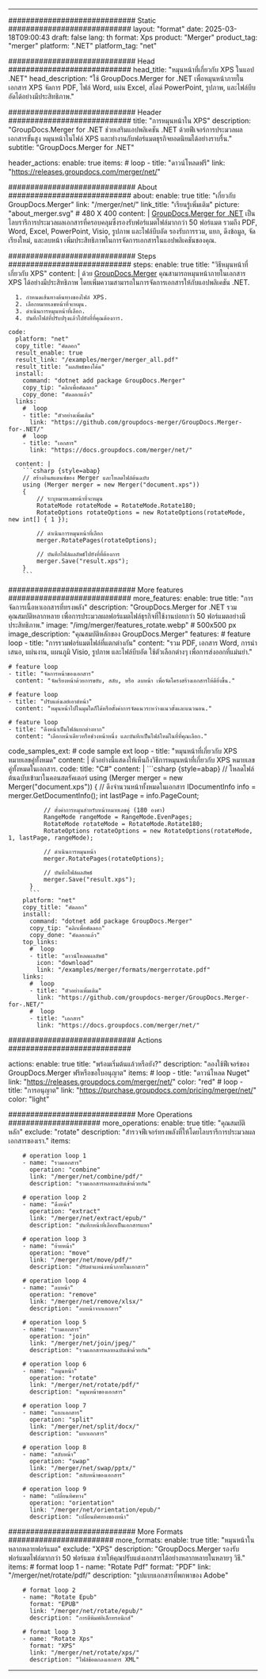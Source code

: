 
---
############################# Static ############################
layout: "format"
date:  2025-03-18T09:00:43
draft: false
lang: th
format: Xps
product: "Merger"
product_tag: "merger"
platform: ".NET"
platform_tag: "net"

############################# Head ############################
head_title: "หมุนหน้าที่เกี่ยวกับ XPS ในแอป .NET"
head_description: "ใช้ GroupDocs.Merger for .NET เพื่อหมุนหน้าภายในเอกสาร XPS จัดการ PDF, ไฟล์ Word, แผ่น Excel, สไลด์ PowerPoint, รูปภาพ, และไฟล์บีบอัดได้อย่างมีประสิทธิภาพ."

############################# Header ############################
title: "การหมุนหน้าใน XPS" 
description: "GroupDocs.Merger for .NET ช่วยเสริมแอปพลิเคชัน .NET ด้วยฟีเจอร์การประมวลผลเอกสารขั้นสูง หมุนหน้าในไฟล์ XPS และทำงานกับฟอร์แมตธุรกิจยอดนิยมได้อย่างราบรื่น."
subtitle: "GroupDocs.Merger for .NET" 

header_actions:
  enable: true
  items:
    #  loop
    - title: "ดาวน์โหลดฟรี"
      link: "https://releases.groupdocs.com/merger/net/"
      
############################# About ############################
about:
    enable: true
    title: "เกี่ยวกับ GroupDocs.Merger"
    link: "/merger/net/"
    link_title: "เรียนรู้เพิ่มเติม"
    picture: "about_merger.svg" # 480 X 400
    content: |
       [GroupDocs.Merger for .NET](/merger/net/) เป็นไลบรารีการประมวลผลเอกสารที่ครอบคลุมซึ่งรองรับฟอร์แมตไฟล์มากกว่า 50 ฟอร์แมต รวมถึง PDF, Word, Excel, PowerPoint, Visio, รูปภาพ และไฟล์บีบอัด รองรับการรวม, แยก, ดึงข้อมูล, จัดเรียงใหม่, และลบหน้า เพิ่มประสิทธิภาพในการจัดการเอกสารในแอปพลิเคชันของคุณ.

############################# Steps ############################
steps:
    enable: true
    title: "วิธีหมุนหน้าที่เกี่ยวกับ XPS"
    content: |
      ด้วย [GroupDocs.Merger](/merger/net/) คุณสามารถหมุนหน้าภายในเอกสาร XPS ได้อย่างมีประสิทธิภาพ โดยเพิ่มความสามารถในการจัดการเอกสารให้กับแอปพลิเคชัน .NET.
      
      1. กำหนดเส้นทางต้นทางของไฟล์ XPS.
      2. เลือกหมายเลขหน้าที่จะหมุน.
      3. ดำเนินการหมุนหน้าที่เลือก.
      4. บันทึกไฟล์ที่ปรับปรุงแล้วไปยังที่ที่คุณต้องการ.
   
    code:
      platform: "net"
      copy_title: "คัดลอก"
      result_enable: true
      result_link: "/examples/merger/merger_all.pdf"
      result_title: "ผลลัพธ์ของโค้ด"
      install:
        command: "dotnet add package GroupDocs.Merger"
        copy_tip: "คลิกเพื่อคัดลอก"
        copy_done: "คัดลอกแล้ว"
      links:
        #  loop
        - title: "ตัวอย่างเพิ่มเติม"
          link: "https://github.com/groupdocs-merger/GroupDocs.Merger-for-.NET/"
        #  loop
        - title: "เอกสาร"
          link: "https://docs.groupdocs.com/merger/net/"
          
      content: |
        ```csharp {style=abap}
        // สร้างอินสแตนซ์ของ Merger และโหลดไฟล์ต้นฉบับ
        using (Merger merger = new Merger("document.xps"))
        {
            // ระบุหมายเลขหน้าที่จะหมุน
            RotateMode rotateMode = RotateMode.Rotate180;
            RotateOptions rotateOptions = new RotateOptions(rotateMode, new int[] { 1 });

            // ดำเนินการหมุนหน้าที่เลือก
            merger.RotatePages(rotateOptions);

            // บันทึกไฟล์ผลลัพธ์ไปยังที่ที่ต้องการ
            merger.Save("result.xps");
        }
        ```            

############################# More features ############################
more_features:
  enable: true
  title: "การจัดการเนื้อหาเอกสารที่ทรงพลัง"
  description: "GroupDocs.Merger for .NET รวมคุณสมบัติหลากหลาย เพื่อการประมวลผลฟอร์แมตไฟล์ธุรกิจที่ใช้งานบ่อยกว่า 50 ฟอร์แมตอย่างมีประสิทธิภาพ."
  image: "/img/merger/features_rotate.webp" # 500x500 px
  image_description: "คุณสมบัติหลักของ GroupDocs.Merger"
  features:
    # feature loop
    - title: "การรวมฟอร์แมตไฟล์ที่แตกต่างกัน"
      content: "รวม PDF, เอกสาร Word, การนำเสนอ, แผ่นงาน, แผนภูมิ Visio, รูปภาพ และไฟล์บีบอัด ใช้ตัวเลือกต่างๆ เพื่อการส่งออกที่แม่นยำ."

    # feature loop
    - title: "จัดการหน้าของเอกสาร"
      content: "จัดเรียงหน้าด้วยการขยับ, สลับ, หรือ ลบหน้า เพื่อจัดโครงสร้างเอกสารให้ดียิ่งขึ้น."

    # feature loop
    - title: "ปรับแต่งเลย์เอาต์หน้า"
      content: "หมุนหน้าไปในมุมใดก็ได้หรือตั้งค่าการจัดแนวระหว่างแนวตั้งและแนวนอน."

    # feature loop
    - title: "ดึงหน้าเป็นไฟล์แยกต่างหาก"
      content: "เลือกหน้าเดียวหรือช่วงหน้าหนึ่ง และบันทึกเป็นไฟล์ใหม่ในที่ที่คุณเลือก."
      
  code_samples_ext:
    # code sample ext loop
    - title: "หมุนหน้าที่เกี่ยวกับ XPS หมายเลขคู่ทั้งหมด"
      content: |
        ตัวอย่างนี้แสดงให้เห็นถึงวิธีการหมุนหน้าที่เกี่ยวกับ XPS หมายเลขคู่ทั้งหมดในเอกสาร.
      code:
        title: "C#"
        content: |
          ```csharp {style=abap}
          // โหลดไฟล์ต้นฉบับเข้ามาในคอนสตรัคเตอร์
          using (Merger merger = new Merger("document.xps"))
          {
              // ดึงจำนวนหน้าทั้งหมดในเอกสาร
              IDocumentInfo info = merger.GetDocumentInfo();
              int lastPage = info.PageCount;

              // ตั้งค่าการหมุนสำหรับหน้าหมายเลขคู่ (180 องศา)
              RangeMode rangeMode = RangeMode.EvenPages;
              RotateMode rotateMode = RotateMode.Rotate180;
              RotateOptions rotateOptions = new RotateOptions(rotateMode, 1, lastPage, rangeMode);
          
              // ดำเนินการหมุนหน้า
              merger.RotatePages(rotateOptions);

              // บันทึกไฟล์ผลลัพธ์
              merger.Save("result.xps");
          }
          ```
        platform: "net"
        copy_title: "คัดลอก"
        install:
          command: "dotnet add package GroupDocs.Merger"
          copy_tip: "คลิกเพื่อคัดลอก"
          copy_done: "คัดลอกแล้ว"
        top_links:
          #  loop
          - title: "ดาวน์โหลดผลลัพธ์"
            icon: "download"
            link: "/examples/merger/formats/mergerrotate.pdf"
        links:
          #  loop
          - title: "ตัวอย่างเพิ่มเติม"
            link: "https://github.com/groupdocs-merger/GroupDocs.Merger-for-.NET/"
          #  loop
          - title: "เอกสาร"
            link: "https://docs.groupdocs.com/merger/net/"
            

            


############################# Actions ############################

actions:
  enable: true
  title: "พร้อมเริ่มต้นแล้วหรือยัง?"
  description: "ลองใช้ฟีเจอร์ของ GroupDocs.Merger ฟรีหรือขอใบอนุญาต"
  items:
    #  loop
    - title: "ดาวน์โหลด Nuget"
      link: "https://releases.groupdocs.com/merger/net/"
      color: "red"
        #  loop
    - title: "การอนุญาต"
      link: "https://purchase.groupdocs.com/pricing/merger/net/"
      color: "light"


############################# More Operations #####################
more_operations:
    enable: true
    title: "คุณสมบัติหลัก"
    exclude: "rotate"
    description: "สำรวจฟีเจอร์ทรงพลังที่ให้โดยไลบรารีการประมวลผลเอกสารของเรา."
    items: 
          
        # operation loop 1
        - name: "รวมเอกสาร"
          operation: "combine"
          link: "/merger/net/combine/pdf/"
          description: "รวมเอกสารหลายฉบับเข้าด้วยกัน"

        # operation loop 2
        - name: "ดึงหน้า"
          operation: "extract"
          link: "/merger/net/extract/epub/"
          description: "บันทึกหน้าที่เลือกเป็นเอกสารแยก"

        # operation loop 3
        - name: "ย้ายหน้า"
          operation: "move"
          link: "/merger/net/move/pdf/"
          description: "ปรับตำแหน่งหน้าภายในเอกสาร"

        # operation loop 4
        - name: "ลบหน้า"
          operation: "remove"
          link: "/merger/net/remove/xlsx/"
          description: "ลบหน้าจากเอกสาร"

        # operation loop 5
        - name: "รวมเอกสาร"
          operation: "join"
          link: "/merger/net/join/jpeg/"
          description: "รวมเอกสารหลายฉบับเข้าด้วยกัน"

        # operation loop 6
        - name: "หมุนหน้า"
          operation: "rotate"
          link: "/merger/net/rotate/pdf/"
          description: "หมุนหน้าของเอกสาร"

        # operation loop 7
        - name: "แยกเอกสาร"
          operation: "split"
          link: "/merger/net/split/docx/"
          description: "แยกเอกสาร"

        # operation loop 8
        - name: "สลับหน้า"
          operation: "swap"
          link: "/merger/net/swap/pptx/"
          description: "สลับหน้าของเอกสาร"

        # operation loop 9
        - name: "เปลี่ยนทิศทาง"
          operation: "orientation"
          link: "/merger/net/orientation/epub/"
          description: "เปลี่ยนทิศทางของหน้า"
          
        
          
############################# More Formats ########################
more_formats:
    enable: true
    title: "หมุนหน้าในหลากหลายฟอร์แมต"
    exclude: "XPS"
    description: "GroupDocs.Merger รองรับฟอร์แมตไฟล์มากกว่า 50 ฟอร์แมต ช่วยให้คุณปรับแต่งเอกสารได้อย่างหลากหลายในหลายๆ วิธี."
    items: 
        # format loop 1
        - name: "Rotate Pdf"
          format: "PDF"
          link: "/merger/net/rotate/pdf/"
          description: "รูปแบบเอกสารที่พกพาของ Adobe"

        # format loop 2
        - name: "Rotate Epub"
          format: "EPUB"
          link: "/merger/net/rotate/epub/"
          description: "การตีพิมพ์อิเล็กทรอนิกส์"

        # format loop 3
        - name: "Rotate Xps"
          format: "XPS"
          link: "/merger/net/rotate/xps/"
          description: "ไฟล์ข้อตกลงเอกสาร XML"


---